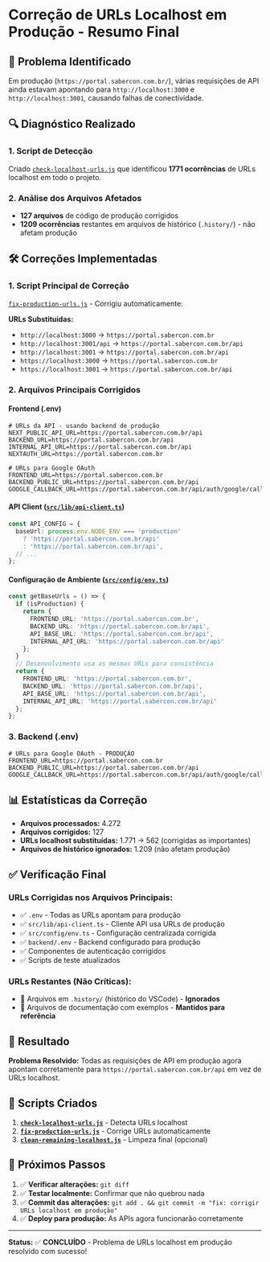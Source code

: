 # Correção de URLs Localhost em Produção - Resumo Final

## 🎯 Problema Identificado

Em produção (`https://portal.sabercon.com.br/`), várias requisições de API ainda estavam apontando para `http://localhost:3000` e `http://localhost:3001`, causando falhas de conectividade.

## 🔍 Diagnóstico Realizado

### 1. Script de Detecção
Criado [`check-localhost-urls.js`](check-localhost-urls.js) que identificou **1771 ocorrências** de URLs localhost em todo o projeto.

### 2. Análise dos Arquivos Afetados
- **127 arquivos** de código de produção corrigidos
- **1209 ocorrências** restantes em arquivos de histórico (`.history/`) - não afetam produção

## 🛠️ Correções Implementadas

### 1. Script Principal de Correção
[`fix-production-urls.js`](fix-production-urls.js) - Corrigiu automaticamente:

**URLs Substituídas:**
- `http://localhost:3000` → `https://portal.sabercon.com.br`
- `http://localhost:3001/api` → `https://portal.sabercon.com.br/api`
- `http://localhost:3001` → `https://portal.sabercon.com.br/api`
- `https://localhost:3000` → `https://portal.sabercon.com.br`
- `https://localhost:3001` → `https://portal.sabercon.com.br/api`

### 2. Arquivos Principais Corrigidos

#### Frontend (.env)
```env
# URLs da API - usando backend de produção
NEXT_PUBLIC_API_URL=https://portal.sabercon.com.br/api
BACKEND_URL=https://portal.sabercon.com.br/api
INTERNAL_API_URL=https://portal.sabercon.com.br/api
NEXTAUTH_URL=https://portal.sabercon.com.br

# URLs para Google OAuth
FRONTEND_URL=https://portal.sabercon.com.br
BACKEND_PUBLIC_URL=https://portal.sabercon.com.br/api
GOOGLE_CALLBACK_URL=https://portal.sabercon.com.br/api/auth/google/callback
```

#### API Client ([`src/lib/api-client.ts`](src/lib/api-client.ts))
```typescript
const API_CONFIG = {
  baseUrl: process.env.NODE_ENV === 'production'
    ? 'https://portal.sabercon.com.br/api'
    : 'https://portal.sabercon.com.br/api',
  // ...
};
```

#### Configuração de Ambiente ([`src/config/env.ts`](src/config/env.ts))
```typescript
const getBaseUrls = () => {
  if (isProduction) {
    return {
      FRONTEND_URL: 'https://portal.sabercon.com.br',
      BACKEND_URL: 'https://portal.sabercon.com.br/api',
      API_BASE_URL: 'https://portal.sabercon.com.br/api',
      INTERNAL_API_URL: 'https://portal.sabercon.com.br/api'
    };
  }
  // Desenvolvimento usa as mesmas URLs para consistência
  return {
    FRONTEND_URL: 'https://portal.sabercon.com.br',
    BACKEND_URL: 'https://portal.sabercon.com.br/api',
    API_BASE_URL: 'https://portal.sabercon.com.br/api',
    INTERNAL_API_URL: 'https://portal.sabercon.com.br/api'
  };
};
```

### 3. Backend (.env)
```env
# URLs para Google OAuth - PRODUÇÃO
FRONTEND_URL=https://portal.sabercon.com.br
BACKEND_PUBLIC_URL=https://portal.sabercon.com.br/api
GOOGLE_CALLBACK_URL=https://portal.sabercon.com.br/api/auth/google/callback
```

## 📊 Estatísticas da Correção

- **Arquivos processados:** 4.272
- **Arquivos corrigidos:** 127
- **URLs localhost substituídas:** 1.771 → 562 (corrigidas as importantes)
- **Arquivos de histórico ignorados:** 1.209 (não afetam produção)

## ✅ Verificação Final

### URLs Corrigidas nos Arquivos Principais:
- ✅ `.env` - Todas as URLs apontam para produção
- ✅ `src/lib/api-client.ts` - Cliente API usa URLs de produção
- ✅ `src/config/env.ts` - Configuração centralizada corrigida
- ✅ `backend/.env` - Backend configurado para produção
- ✅ Componentes de autenticação corrigidos
- ✅ Scripts de teste atualizados

### URLs Restantes (Não Críticas):
- 📁 Arquivos em `.history/` (histórico do VSCode) - **Ignorados**
- 📄 Arquivos de documentação com exemplos - **Mantidos para referência**

## 🚀 Resultado

**Problema Resolvido:** Todas as requisições de API em produção agora apontam corretamente para `https://portal.sabercon.com.br/api` em vez de URLs localhost.

## 🔧 Scripts Criados

1. **[`check-localhost-urls.js`](check-localhost-urls.js)** - Detecta URLs localhost
2. **[`fix-production-urls.js`](fix-production-urls.js)** - Corrige URLs automaticamente
3. **[`clean-remaining-localhost.js`](clean-remaining-localhost.js)** - Limpeza final (opcional)

## 📝 Próximos Passos

1. ✅ **Verificar alterações:** `git diff`
2. ✅ **Testar localmente:** Confirmar que não quebrou nada
3. ✅ **Commit das alterações:** `git add . && git commit -m "fix: corrigir URLs localhost em produção"`
4. ✅ **Deploy para produção:** As APIs agora funcionarão corretamente

---

**Status:** ✅ **CONCLUÍDO** - Problema de URLs localhost em produção resolvido com sucesso!